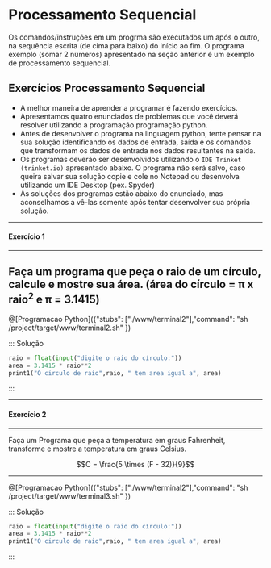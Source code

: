 # Processamento Sequencial

Os comandos/instruções em um progrma são executados um após o outro, na sequência escrita (de cima para baixo) do início ao fim. O programa exemplo (somar 2 números) apresentado na seção anterior é um exemplo de processamento sequencial.

## Exercícios Processamento Sequencial
+ A melhor maneira de aprender a programar é fazendo exercícios. 
+ Apresentamos quatro enunciados de problemas que você deverá resolver utilizando a programação programação python. 
+ Antes de desenvolver o programa na linguagem python, tente pensar na sua solução identificando os dados de entrada, saída e os comandos que transformam os dados de entrada nos dados resultantes na saída.
+ Os  programas deverão ser desenvolvidos utilizando o `IDE Trinket (trinket.io)` apresentado abaixo. O programa não será salvo, caso queira salvar sua solução copie e cole no Notepad ou desenvolva utilizando um IDE Desktop (pex. Spyder)
+ As soluções dos programas estão abaixo do enunciado, mas aconselhamos a vê-las somente após tentar desenvolver sua própria solução. 
---
 #### Exercício 1  
---
Faça um programa que peça o raio de um círculo, calcule e mostre sua área. (área do círculo = π x raio<sup>2</sup> e π = 3.1415)
---

@[Programacao Python]({"stubs": ["./www/terminal2"],"command": "sh /project/target/www/terminal2.sh" })

::: Solução
``` python
raio = float(input("digite o raio do círculo:"))
area = 3.1415 * raio**2
print1("O circulo de raio",raio, " tem area igual a", area)
```
:::

---
 #### Exercício 2  
---
Faça um Programa que peça a temperatura em graus Fahrenheit, transforme e mostre a temperatura em graus Celsius.
``` math
C = \frac{5 \times (F - 32)}{9}
```
---

@[Programacao Python]({"stubs": ["./www/terminal2"],"command": "sh /project/target/www/terminal3.sh" })

::: Solução
``` python
raio = float(input("digite o raio do círculo:"))
area = 3.1415 * raio**2
print1("O circulo de raio",raio, " tem area igual a", area)
```
:::
